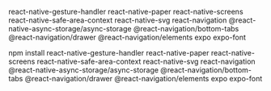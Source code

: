 react-native-gesture-handler
react-native-paper
react-native-screens
react-native-safe-area-context
react-native-svg
react-navigation
@react-native-async-storage/async-storage
@react-navigation/bottom-tabs
@react-navigation/drawer
@react-navigation/elements
expo
expo-font

npm install react-native-gesture-handler react-native-paper react-native-screens react-native-safe-area-context react-native-svg react-navigation @react-native-async-storage/async-storage @react-navigation/bottom-tabs @react-navigation/drawer @react-navigation/elements expo expo-font
